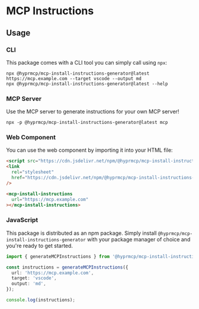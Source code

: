 # MCP Instructions

## Usage

### CLI

This package comes with a CLI tool you can simply call using `npx`:

```shell
npx @hyprmcp/mcp-install-instructions-generator@latest https://mcp.example.com --target vscode --output md
npx @hyprmcp/mcp-install-instructions-generator@latest --help
```

### MCP Server

Use the MCP server to generate instructions for your own MCP server!

```shell
npx -p @hyprmcp/mcp-install-instructions-generator@latest mcp
```

### Web Component

You can use the web component by importing it into your HTML file:

<!-- x-release-please-start-version -->

```html
<script src="https://cdn.jsdelivr.net/npm/@hyprmcp/mcp-install-instructions-generator@0.1.0/dist/component/index.js"></script>
<link
  rel="stylesheet"
  href="https://cdn.jsdelivr.net/npm/@hyprmcp/mcp-install-instructions-generator@0.1.0/dist/component/index.css"
/>

<mcp-install-instructions
  url="https://mcp.example.com"
></mcp-install-instructions>
```

<!-- x-release-please-end -->

### JavaScript

This package is distributed as an npm package.
Simply install `@hyprmcp/mcp-install-instructions-generator` with your package manager of choice and you're ready to get started.

```ts
import { generateMCPInstructions } from '@hyprmcp/mcp-install-instructions';

const instructions = generateMCPInstructions({
  url: 'https://mcp.example.com',
  target: 'vscode',
  output: 'md',
});

console.log(instructions);
```
